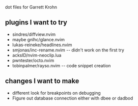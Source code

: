 dot files for Garrett Krohn

## plugins I want to try 
- sindres/diffview.nvim
- maybe gnlhc/glance.nvim
- lukas-reineke/headlines.nvim
- smjonas/inc-rename.nvim -- didn't work on the first try
- acksID/nvim-neoclip.lua
- pwntester/octo.nvim
- tobinpalmer/rayso.nvim -- code snippet creation 
 
## changes I want to make 
- different look for breakpoints on debugging
- Figure out database connection either with dbee or dadbod
